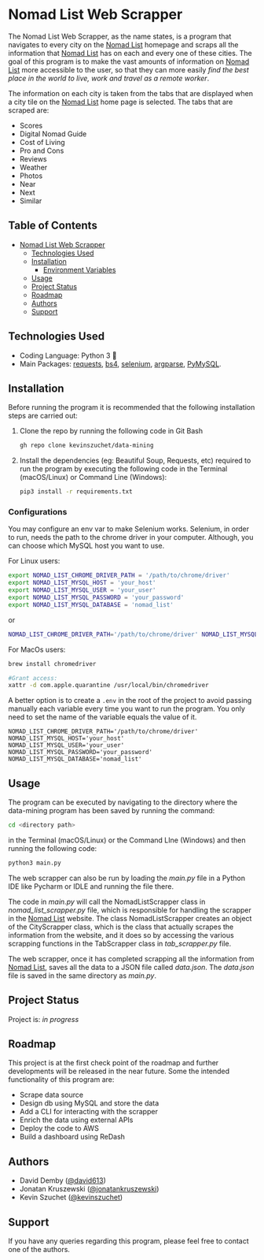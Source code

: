 # Nomad List Web Scrapper

The Nomad List Web Scrapper, as the name states, is a program that navigates to every city on the 
[Nomad List](https://nomadlist.com/) homepage and scraps all the information that [Nomad List](https://nomadlist.com/) 
has on each and every one of these cities. The goal of this program is to make the vast amounts of information on 
[Nomad List](https://nomadlist.com/) more accessible to the user, so that they can more easily _find the best place in 
the world to live, work and travel as a remote worker_.

The information on each city is taken from the tabs that are displayed when a city tile on the 
[Nomad List](https://nomadlist.com/) home page is selected. The tabs that are scraped are:
- Scores
- Digital Nomad Guide
- Cost of Living
- Pro and Cons
- Reviews
- Weather
- Photos
- Near
- Next
- Similar

## Table of Contents

- [Nomad List Web Scrapper](#nomad-list-web-scrapper)
  * [Technologies Used](#technologies-used)
  * [Installation](#installation)
    + [Environment Variables](#environment-variables)
  * [Usage](#usage)
  * [Project Status](#project-status)
  * [Roadmap](#roadmap)
  * [Authors](#authors)
  * [Support](#support)
    
## Technologies Used

- Coding Language: Python 3 🐍
- Main Packages: [requests](https://docs.python-requests.org/en/master/), 
  [bs4](https://www.crummy.com/software/BeautifulSoup/), [selenium](https://selenium-python.readthedocs.io/), [argparse](https://docs.python.org/3/library/argparse.html), [PyMySQL](https://pymysql.readthedocs.io/en/latest/index.html).

## Installation
Before running the program it is recommended that the following installation steps are carried out:

1. Clone the repo by running the following code in Git Bash
   ```bash
   gh repo clone kevinszuchet/data-mining
   ```
2. Install the dependencies (eg: Beautiful Soup, Requests, etc) required to run the program by executing the following 
   code in the Terminal (macOS/Linux) or Command Line (Windows):
   ```bash
   pip3 install -r requirements.txt
   ```

### Configurations

You may configure an env var to make Selenium works. Selenium, in order to run, needs the path to the chrome driver 
in your computer. Although, you can choose which MySQL host you want to use.

For Linux users:

```bash
export NOMAD_LIST_CHROME_DRIVER_PATH = '/path/to/chrome/driver'
export NOMAD_LIST_MYSQL_HOST = 'your_host'
export NOMAD_LIST_MYSQL_USER = 'your_user'
export NOMAD_LIST_MYSQL_PASSWORD = 'your_password'
export NOMAD_LIST_MYSQL_DATABASE = 'nomad_list'
```
or

```bash
NOMAD_LIST_CHROME_DRIVER_PATH='/path/to/chrome/driver' NOMAD_LIST_MYSQL_HOST='your_host' NOMAD_LIST_MYSQL_USER='your_user' NOMAD_LIST_MYSQL_PASSWORD='your_password' NOMAD_LIST_MYSQL_DATABASE='nomad_list' python3 main.py
```

For MacOs users:

```bash
brew install chromedriver

#Grant access:
xattr -d com.apple.quarantine /usr/local/bin/chromedriver
```

A better option is to create a `.env` in the root of the project to avoid passing manually each variable every time you want to run the program. You only need to set the name of the variable equals the value of it.

```
NOMAD_LIST_CHROME_DRIVER_PATH='/path/to/chrome/driver'
NOMAD_LIST_MYSQL_HOST='your_host'
NOMAD_LIST_MYSQL_USER='your_user'
NOMAD_LIST_MYSQL_PASSWORD='your_password'
NOMAD_LIST_MYSQL_DATABASE='nomad_list'
```

## Usage
The program can be executed by navigating to the directory where the data-mining program has been saved by running
the command:

   ```bash
   cd <directory path>
   ```

in the Terminal (macOS/Linux) or the Command LIne (Windows) and then running the following code:

   ```bash
   python3 main.py
   ```

The web scrapper can also be run by loading the _main.py_ file in a Python IDE like Pycharm or IDLE and running the 
file there.

The code in _main.py_ will call the NomadListScrapper class in _nomad_list_scrapper.py_ file, which is responsible for 
handling the scrapper in the [Nomad List](https://nomadlist.com/) website. The class NomadListScrapper creates an 
object of the CityScrapper class, which is the class that actually scrapes the information from the website, and it does
so by accessing the various scrapping functions in the TabScrapper class in _tab_scrapper.py_ file.

The web scrapper, once it has completed scrapping all the information from [Nomad List](https://nomadlist.com/), 
saves all the data to a JSON file called _data.json_. The _data.json_ file is saved in the same directory as 
_main.py_. 

## Project Status
Project is: _in progress_

## Roadmap
This project is at the first check point of the roadmap and further developments will be released in the near future. 
Some the intended functionality of this program are:

- Scrape data source
- Design db using MySQL and store the data
- Add a CLI for interacting with the scrapper
- Enrich the data using external APIs
- Deploy the code to AWS
- Build a dashboard using ReDash

## Authors

- David Demby ([@david613](https://github.com/david613))
- Jonatan Kruszewski ([@jonatankruszewski](https://github.com/jonatankruszewski))
- Kevin Szuchet ([@kevinszuchet](https://github.com/kevinszuchet))

## Support
If you have any queries regarding this program, please feel free to contact one of the authors.
